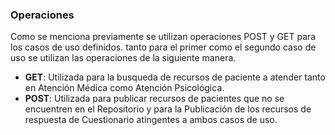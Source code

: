### Operaciones

Como se menciona previamente se utilizan operaciones POST y GET para los casos de uso definidos. tanto para el primer como el segundo caso de uso se utilizan las operaciones de la siguiente manera.

* **GET**: Utilizada para la busqueda de recursos de paciente a atender tanto en Atención Médica como Atención Psicológica.
* **POST**: Utilizada para publicar recursos de pacientes que no se encuentren en el Repositorio y para la Publicación de los recursos de respuesta de Cuestionario atingentes a ambos casos de uso.